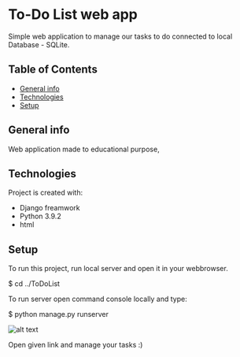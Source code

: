 # To-Do List web app

Simple web application to manage our tasks to do connected to local Database - SQLite.

## Table of Contents
* [General info](#general-info)
* [Technologies](#technologies)
* [Setup](#setup)

## General info
Web application made to educational purpose, 

## Technologies
Project is created with:
* Django freamwork
* Python 3.9.2
* html

## Setup
To run this project, run local server and open it in your webbrowser.

$ cd ../ToDoList

To run server open command console locally and type:

$ python manage.py runserver

![alt text](https://github.com/[Kalim23]/[ToDolist]/blob/[branch]/runserver.png?raw=true)


Open given link and manage your tasks :)




